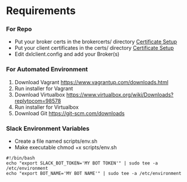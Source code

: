 # Requirements

### For Repo
* Put your broker certs in the brokercerts/ directory [Certificate Setup](./cert_setup.md)
* Put your client certificates in the certs/ directory [Certificate Setup](./cert_setup.md)
* Edit dxlclient.config and add your Broker(s)

### For Automated Environment
1. Download Vagrant https://www.vagrantup.com/downloads.html
2. Run installer for Vagrant
3. Download Virtualbox https://www.virtualbox.org/wiki/Downloads?replytocom=98578
4. Run installer for Virtualbox
3. Download Git https://git-scm.com/downloads

### Slack Environment Variables
* Create a file named scripts/env.sh
* Make executable chmod +x scripts/env.sh
```
#!/bin/bash
echo "export SLACK_BOT_TOKEN='MY BOT TOKEN'" | sudo tee -a /etc/environment
echo "export BOT_NAME='MY BOT NAME'" | sudo tee -a /etc/environment

```